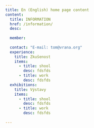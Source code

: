 ```yaml
---
title: En (English) home page content
content:
  title: INFORMATION
  href: /information/
  desc: 
        
  member: 
    
  contact: "E-mail: tom@vrana.org"
  experience:
    title: Zkušenost
    items:
      - title: shool
        desc: fdsfds
      - title: work
        desc: fdsfds
  exhibitions:
    title: Výstavy
    items:
      - title: shool
        desc: fdsfds
      - title: work
        desc: fdsfds
  
---
```

